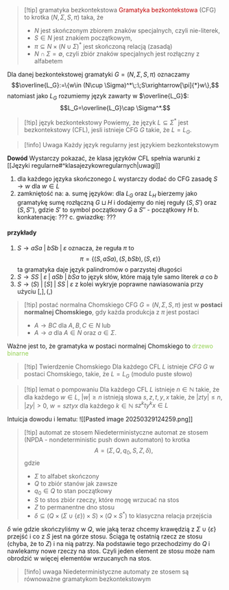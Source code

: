 >[!tip] gramatyka bezkontekstowa
> <span style="color:rgb(192, 0, 0)">Gramatyka bezkontekstowa</span> (CFG) to krotka $( N,\Sigma,S,\pi )$ taka, że 
> - $N$ jest skończonym zbiorem znaków specjalnych, czyli nie-literek,
> - $S\in N$ jest znakiem początkowym,
> - $\pi\subseteq N\times(N\cup \Sigma)^*$ jest skończoną relacją (zasadą)
> - $N\cap \Sigma=\emptyset$, czyli zbiór znaków specjalnych jest rozłączny z alfabetem

Dla danej bezkontekstowej gramatyki $G=(N,\Sigma, S, \pi)$ oznaczamy 
$$\overline{L_G}:=\{w\in (N\cup \Sigma)^*\;:\;S\xrightarrow[\pi]{*}w\},$$
natomiast jako $L_G$ rozumiemy język zawarty w $\overline{L_G}$:
$$L_G=\overline{L_G}\cap \Sigma^*.$$

>[!tip] język bezkontekstowy
> Powiemy, że język $L\subseteq\Sigma^*$ jest bezkontekstowy (CFL), jesli istnieje CFG $G$ takie, że $L=L_G$.

>[!info] Uwaga
> Każdy język regularny jest językiem bezkontekstowym

**Dowód**
Wystarczy pokazać, że klasa języków CFL spełnia warunki z [[Języki regularne#^klasajezykowregularnych|uwagi]] 
1. dla każdego języka skończonego $L$ wystarczy dodać do CFG zasadę $S\to w$ dla $w\in L$
2. zamkniętość na:
	a. sumę języków: dla $L_G$ oraz $L_H$ bierzemy jako gramatykę sumę rozłączną $G\sqcup H$ i dodajemy do niej reguły $(S, S')$ oraz $(S, S'')$, gdzie $S'$ to symbol początkowy $G$ a $S''$ - początkowy $H$
	b. konkatenację: ???
	c. gwiazdkę: ???

#### przykłady
1. $S\to aSa\;|\;bSb\;|\;\varepsilon$ oznacza, że reguła $\pi$ to
   $$ \pi = \{(S, aSa), (S, bSb), (S, \varepsilon)\}$$
   ta gramatyka daje język palindromów o parzystej długości
2. $S\to SS\;|\;\varepsilon\;|\;aSb\;|\;bSa$ to język słów, które mają tyle samo literek $a$ co $b$
3. $S\to (S)\;|\;[S]\;|\;SS\;|\;\varepsilon$ z kolei wykryje poprawne nawiasowania przy użyciu $[,],(,)$

> [!tip] postać normalna Chomskiego
> CFG $G=(N,\Sigma, S,\pi)$ jest w **postaci normalnej Chomskiego**, gdy każda produkcja z $\pi$ jest postaci 
> - $A\to BC$ dla $A,B,C\in N$ lub 
> - $A\to a$ dla $A\in N$ oraz $a\in\Sigma$.

Ważne jest to, że gramatyka w postaci normalnej Chomskiego to <span style="color:rgb(146, 208, 80)">drzewo binarne</span>

> [!tip] Twierdzenie Chomskiego
> Dla każdego CFL $L$ istnieje $CFG$ $G$ w postaci Chomskiego, takie, że $L=L_G$ (modulo puste słowo)

> [!tip] lemat o pompowaniu
> Dla każdego CFL $L$ istnieje $n\in\mathbb{N}$ takie, że dla każdego $w\in L$, $|w|\geq n$ istnieją słowa $s,z,t,y,x$ takie, że $|zty|\leq n$, $|zy|>0$, $w=sztyx$ dla każdego $k\in\mathbb{N}$ $sz^kty^kx\in L$

Intuicja dowodu i lematu:
![[Pasted image 20250329124259.png]]

>[!tip] automat ze stosem
> Niedeterministyczne automat ze stosem (NPDA - nondeterministic push down automaton) to krotka
> $$A=(\Sigma, Q, q_0, S, Z, \delta),$$
> gdzie
> - $\Sigma$ to alfabet skończony
> - $Q$ to zbiór stanów jak zawsze
> - $q_0\in Q$ to stan początkowy
> - $S$ to stos zbiór rzeczy, które mogę wrzucać na stos
> - $Z$ to permanentne dno stosu
> - $\delta\subseteq (Q\times (\Sigma\cup\{\varepsilon\})\times S)\times (Q\times S^*)$ to klasyczna relacja przejścia

$\delta$ wie gdzie skończyliśmy w $Q$, wie jaką teraz chcemy krawędzią z $\Sigma\cup\{\varepsilon\}$ przejść i co z $S$ jest na górze stosu. Ściąga tę ostatnią rzecz ze stosu (chyba, że to $Z$) i na nią patrzy. Na podstawie tego przechodzimy do $Q$ i nawlekamy nowe rzeczy na stos. Czyli jeden element ze stosu może nam obrodzić w więcej elementów wrzucanych na stos.

> [!info] uwaga
> Niedeterministyczne automaty ze stosem są równoważne gramatykom bezkontekstowym


